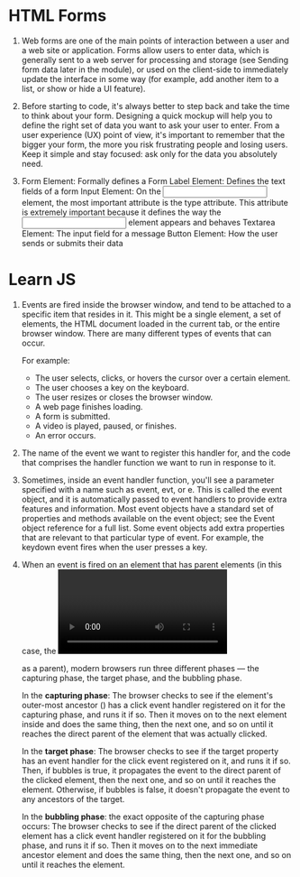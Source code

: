 # HTML Forms

1. Web forms are one of the main points of interaction between a user and a web site or application. Forms allow users to enter data, which is generally sent to a web server for processing and storage (see Sending form data later in the module), or used on the client-side to immediately update the interface in some way (for example, add another item to a list, or show or hide a UI feature).

2. Before starting to code, it's always better to step back and take the time to think about your form. Designing a quick mockup will help you to define the right set of data you want to ask your user to enter. From a user experience (UX) point of view, it's important to remember that the bigger your form, the more you risk frustrating people and losing users. Keep it simple and stay focused: ask only for the data you absolutely need.

3. Form Element: Formally defines a Form
   Label Element: Defines the text fields of a form
   Input Element: On the <input> element, the most important attribute is the type attribute. This attribute is extremely important because it defines the way the <input> element appears and behaves
   Textarea Element: The input field for a message
   Button Element: How the user sends or submits their data
   
# Learn JS

1. Events are fired inside the browser window, and tend to be attached to a specific item that resides in it. This might be a single element, a set of elements, the HTML document loaded in the current tab, or the entire browser window. There are many different types of events that can occur.
   
   For example:
    - The user selects, clicks, or hovers the cursor over a certain element.
    - The user chooses a key on the keyboard.
    - The user resizes or closes the browser window.
    - A web page finishes loading.
    - A form is submitted.
    - A video is played, paused, or finishes.
    - An error occurs.

2. The name of the event we want to register this handler for, and the code that comprises the handler function we want to run in response to it.

3. Sometimes, inside an event handler function, you'll see a parameter specified with a name such as event, evt, or e. This is called the event object, and it is automatically passed to event handlers to provide extra features and information. Most event objects have a standard set of properties and methods available on the event object; see the Event object reference for a full list. Some event objects add extra properties that are relevant to that particular type of event. For example, the keydown event fires when the user presses a key. 

4. When an event is fired on an element that has parent elements (in this case, the <video> has the <div> as a parent), modern browsers run three different phases — the capturing phase, the target phase, and the bubbling phase.

   In the **capturing phase**: The browser checks to see if the element's outer-most ancestor (<html>) has a click event handler registered on it for the capturing phase, and runs it if so. Then it moves on to the next element inside <html> and does the same thing, then the next one, and so on until it reaches the direct parent of the element that was actually clicked.

   In the **target phase**: The browser checks to see if the target property has an event handler for the click event registered on it, and runs it if so. Then, if bubbles is true, it propagates the event to the direct parent of the clicked element, then the next one, and so on until it reaches the <html> element. Otherwise, if bubbles is false, it doesn't propagate the event to any ancestors of the target.

   In the **bubbling phase**: the exact opposite of the capturing phase occurs: The browser checks to see if the direct parent of the clicked element has a click event handler registered on it for the bubbling phase, and runs it if so. Then it moves on to the next immediate ancestor element and does the same thing, then the next one, and so on until it reaches the <html> element.
  
  




